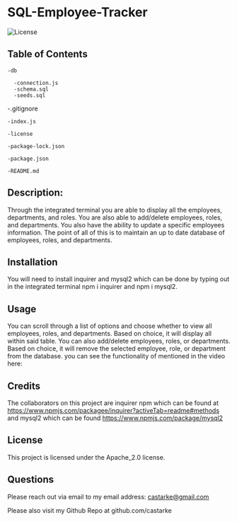 # SQL-Employee-Tracker
  ![License](https://img.shields.io/badge/license-Apache_2.0-blue.svg)

  ## Table of Contents
    -db
    
      -connection.js
      -schema.sql
      -seeds.sql

   -.gitignore

    -index.js

    -license

    -package-lock.json
    
    -package.json
    
    -README.md

## Description:
  Through the integrated terminal you are able to display all the employees, departments, and roles. You are also able to add/delete employees, roles, and departments. You also have the ability to update a specific employees information. The point of all of this is to maintain an up to date database of employees, roles, and departments.
## Installation
  You will need to install inquirer and mysql2 which can be done by typing out in the integrated terminal npm i inquirer and npm i mysql2. 
## Usage
  You can scroll through a list of options and choose whether to view all employees, roles, and departments. Based on choice, it will display all within said table. You can also add/delete employees, roles, or departments. Based on choice, it will remove the selected employee, role, or department from the database. you can see the functionality  of mentioned in the video here:
## Credits
 The collaborators on this project are inquirer npm which can be found at https://www.npmjs.com/packagee/inquirer?activeTab=readme#methods and mysql2 which can be found https://www.npmjs.com/package/mysql2 
 ## License 

   
 This project is licensed under the Apache_2.0 license. 


## Questions 

  Please reach out via email to my email address: castarke@gmail.com

  Please also visit my Github Repo at github.com/castarke